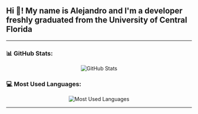 <h2 align="left">Hi 👋! My name is Alejandro and I'm a developer freshly graduated from the University of Central Florida</h2>

---

### 📊 GitHub Stats:
<p align="center">
  <img src="https://github-readme-stats.vercel.app/api?username=AleGuzAva&show_icons=true&theme=radical" alt="GitHub Stats" />
</p>

### 💻 Most Used Languages:
<p align="center">
  <img src="https://github-readme-stats.vercel.app/api/top-langs/?username=AleGuzAva&layout=compact&theme=radical" alt="Most Used Languages" />
</p>

---
